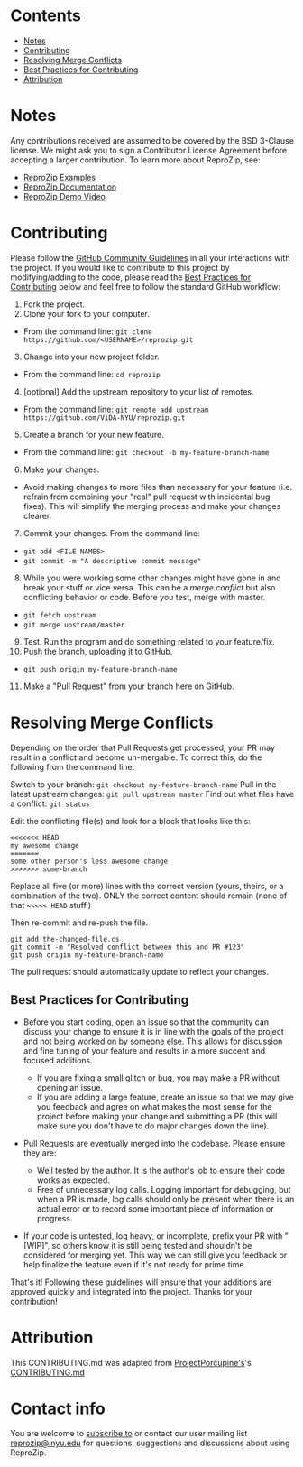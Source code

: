 # Contents
* [Notes](#notes)
* [Contributing](#contributing)
* [Resolving Merge Conflicts](#resolving-merge-conflicts)
* [Best Practices for Contributing](#best-practices-for-contributing)
* [Attribution](#attribution)

# Notes

Any contributions received are assumed to be covered by the BSD 3-Clause license. We might ask you to sign a Contributor License Agreement before accepting a larger contribution. To learn more about ReproZip, see:
* [ReproZip Examples](https://examples.reprozip.org/)
* [ReproZip Documentation](https://docs.reprozip.org/)
* [ReproZip Demo Video](https://www.youtube.com/watch?v=-zLPuwCHXo0)

# Contributing

Please follow the [GitHub Community Guidelines](https://docs.github.com/en/github/site-policy/github-community-guidelines) in all your interactions with the project. If you would like to contribute to this project by modifying/adding to the code, please read the [Best Practices for Contributing](#best-practices-for-contributing) below and feel free to follow the standard GitHub workflow:

1. Fork the project.
2. Clone your fork to your computer.
 * From the command line: `git clone https://github.com/<USERNAME>/reprozip.git`
3. Change into your new project folder.
 * From the command line: `cd reprozip`
4. [optional]  Add the upstream repository to your list of remotes.
 * From the command line: `git remote add upstream https://github.com/ViDA-NYU/reprozip.git`
5. Create a branch for your new feature.
 * From the command line: `git checkout -b my-feature-branch-name`
6. Make your changes.
 * Avoid making changes to more files than necessary for your feature (i.e. refrain from combining your "real" pull request with incidental bug fixes). This will simplify the merging process and make your changes clearer.
7. Commit your changes. From the command line:
 * `git add <FILE-NAMES>`
 * `git commit -m "A descriptive commit message"`
8. While you were working some other changes might have gone in and break your stuff or vice versa. This can be a *merge conflict* but also conflicting behavior or code. Before you test, merge with master.
 * `git fetch upstream`
 * `git merge upstream/master`
9. Test. Run the program and do something related to your feature/fix.
10. Push the branch, uploading it to GitHub.
  * `git push origin my-feature-branch-name`
11. Make a "Pull Request" from your branch here on GitHub.

# Resolving Merge Conflicts

Depending on the order that Pull Requests get processed, your PR may result in a conflict and become un-mergable.  To correct this, do the following from the command line:

Switch to your branch: `git checkout my-feature-branch-name`
Pull in the latest upstream changes: `git pull upstream master`
Find out what files have a conflict: `git status`

Edit the conflicting file(s) and look for a block that looks like this:
```
<<<<<<< HEAD
my awesome change
=======
some other person's less awesome change
>>>>>>> some-branch
```

Replace all five (or more) lines with the correct version (yours, theirs, or
a combination of the two).  ONLY the correct content should remain (none of
that `<<<<< HEAD` stuff.)

Then re-commit and re-push the file.

```
git add the-changed-file.cs
git commit -m "Resolved conflict between this and PR #123"
git push origin my-feature-branch-name
```

The pull request should automatically update to reflect your changes.

## Best Practices for Contributing

* Before you start coding, open an issue so that the community can discuss your change to ensure it is in line with the goals of the project and not being worked on by someone else. This allows for discussion and fine tuning of your feature and results in a more succent and focused additions.
    * If you are fixing a small glitch or bug, you may make a PR without opening an issue.
    * If you are adding a large feature, create an issue so that we may give you feedback and agree on what makes the most sense for the project before making your change and submitting a PR (this will make sure you don't have to do major changes down the line).

* Pull Requests are eventually merged into the codebase. Please ensure they are:
    * Well tested by the author. It is the author's job to ensure their code works as expected.
    * Free of unnecessary log calls. Logging important for debugging, but when a PR is made, log calls should only be present when there is an actual error or to record some important piece of information or progress.

* If your code is untested, log heavy, or incomplete, prefix your PR with "[WIP]", so others know it is still being tested and shouldn't be considered for merging yet. This way we can still give you feedback or help finalize the feature even if it's not ready for prime time.

That's it! Following these guidelines will ensure that your additions are approved quickly and integrated into the project. Thanks for your contribution!

# Attribution

This CONTRIBUTING.md was adapted from [ProjectPorcupine's](https://github.com/TeamPorcupine/ProjectPorcupine)'s [CONTRIBUTING.md](https://github.com/TeamPorcupine/ProjectPorcupine/blob/master/CONTRIBUTING.md)

# Contact info

You are welcome to [subscribe to](https://groups.google.com/a/nyu.edu/g/reprozip) or contact our user mailing list [reprozip@.nyu.edu](mailto:reprozip@.nyu.edu) for questions, suggestions and discussions about using ReproZip.
